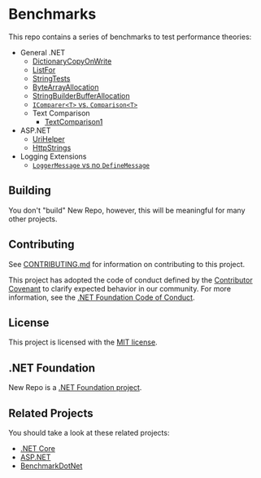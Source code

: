 # Benchmarks

This repo contains a series of benchmarks to test performance theories:

* General .NET
  * [DictionaryCopyOnWrite](DictionaryCopyOnWrite)
  * [ListFor](ListFor)
  * [StringTests](StringTests)
  * [ByteArrayAllocation](ByteArrayAllocation)
  * [StringBuilderBufferAllocation](StringBuilderBufferAllocation)
  * [`IComparer<T>` vs. `Comparison<T>`](ComparerComparison)
  * Text Comparison
    * [TextComparison1](TextComparison1/README.md)
* ASP.NET
  * [UriHelper](UriHelper)
  * [HttpStrings](HttpStrings)
* Logging Extensions
  * [`LoggerMessage` vs no `DefineMessage`](LoggerMessage1/README.md)

## Building

You don't "build" New Repo, however, this will be meaningful for many other projects.

## Contributing

See [CONTRIBUTING.md](CONTRIBUTING.md) for information on contributing to this project.

This project has adopted the code of conduct defined by the [Contributor Covenant](http://contributor-covenant.org/) 
to clarify expected behavior in our community. For more information, see the [.NET Foundation Code of Conduct](http://www.dotnetfoundation.org/code-of-conduct).

## License

This project is licensed with the [MIT license](LICENSE).

## .NET Foundation

New Repo is a [.NET Foundation project](https://dotnetfoundation.org/projects).

## Related Projects

You should take a look at these related projects:

- [.NET Core](https://github.com/dotnet/core)
- [ASP.NET](https://github.com/aspnet)
- [BenchmarkDotNet](https://benchmarkdotnet.org/)
